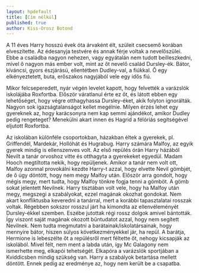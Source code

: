 ```yaml
---
layout: hpdefault
title: [Cím nélkül]
published: true
author: Kiss-Orosz Botond
---
```

A 11 éves Harry hosszú évek óta árvaként élt, szüleit csecsemő korában elveszítette. Az édesanyja testvére és annak férje voltak a nevelőszülei. Ebbe a családba nagyon nehezen, vagy egyátalán nem tudott beilleszkedni, mivel ő nagyon más ember volt, mint az őt nevelő család Dursley-ék. Bátor, kíváncsi, gyors észjárású, ellentétben Dudley-val, a fiúkkal. Ő egy elkényeztetett, buta, erőszakos nagyjából vele egy idős fiú.

Mikor felcseperedett, nyár végén levelet kapott, hogy felvették a varázslók iskolájába Roxfortba. Először váratlanul érte ez őt, és látott ebben egy lehetőséget, hogy végre otthagyhassa Dursley-éket, akik folyton ignorálták. Nagyon sok igazságtalanságot kellet megélnie. Milyen érzés lehet egy gyereknek az, hogy karácsonyra nem kap semmi ajándékot, amikor Dudley pedig rengeteget? Menekülni akart innen és Hagrid a félóriás segítségével eljutott Roxfortba.

Az iskolában különféle csoportokban, házakban éltek a gyerekek, pl. Griffendél, Mardekár, Hollóhát és Hugrabug. Harry számára Malfoy, az egyik gyerek mindig is ellenszenves volt. Az első repülés órán Harry házából Nevilt a tanár orvoshoz vitte és otthagyta a gyerekeket egyedül. Madam Hooch megtiltotta nekik, hogy repüljenek. Amikor a tanár nem volt ott, Malfoy azonnal provokálni kezdte Harry-t azzal, hogy elvette Nevil gömbjét, de ő úgy döntött, hogy nem megy Malfoy után. Először arra gondolt, hogy mégis megy, mert tudta, hogy Malfoy tönkre fogja tenni a gömböt. A gömb sokat jelentett Nevilnek. Harry tisztában volt vele, hogy ha Malfoy után megy, megszegi a szabályokat, ezzel magának okozhat gondokat. Nem akart konfliktusba keveredni a tanárral, mert a korábbi tapasztalatai rosszak voltak. Régebben sokszor rosszul járt ha kimondta az ellenvéleményét Dursley-ékkel szemben. Eszébe jutottak régi rossz dolgok amivel bántották. Így viszont saját magának okozott bűntudatot azzal, hogy nem segített Nevilnek. Nem tudta megmutatni a barátainak/iskolatársainak, hogy mennyire bátor, hiszen súlyos következményekkel jár, ha repül. A barátja, Hermione is lebeszélte őt a repülésről mert féltette őt, nehogy kicsapják az iskolából.  Mivel félt, nem ment a labda után, így Mc Galagony nem ismerhette meg, elkapói tehetségét. Elkapóra a varázslók sportjában a Kviddicsben mindig szükség van. Harry a szabályok betartása mellett döntött.  Ennek pedig az eredménye az, hogy nem került be a csapatba.